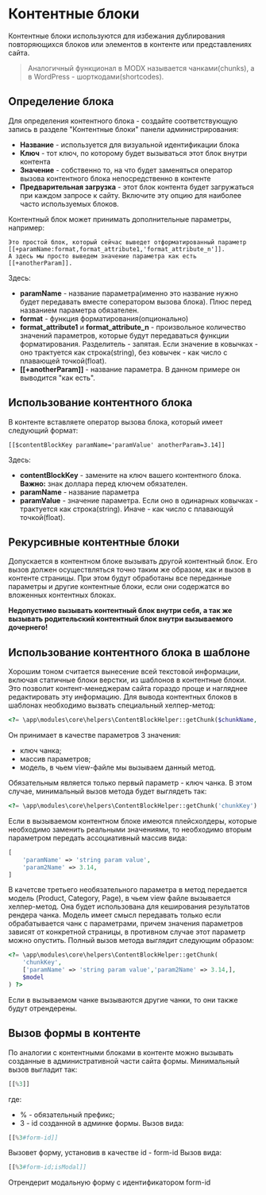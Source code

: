 # Контентные блоки

Контентные блоки используются для избежания дублирования повторяющихся блоков или элементов в контенте или представлениях сайта.

> Аналогичный функционал в MODX называется чанками(chunks), а в WordPress - шорткодами(shortcodes).

## Определение блока

Для определения контентного блока - создайте соответствующую запись в разделе "Контентные блоки" панели администрирования:

- **Название** - используется для визуальной идентификации блока
- **Ключ** - тот ключ, по которому будет вызываться этот блок внутри контента
- **Значение** - собственно то, на что будет заменяться оператор вызова контентного блока непосредственно в контенте
- **Предварительная загрузка** - этот блок контента будет загружаться при каждом запросе к сайту. Включите эту опцию для наиболее часто используемых блоков.

Контентный блок может принимать дополнительные параметры, например:

```
Это простой блок, который сейчас выведет отформатированный параметр
[[+paramName:format,format_attribute1,'format_attribute_n']].
А здесь мы просто выведем значение параметра как есть [[+anotherParam]].
```

Здесь:

- **paramName** - название параметра(именно это название нужно будет передавать вместе соператором вызова блока). Плюс перед названием параметра обязателен.
- **format** - функция форматирования(опционально)
- **format_attribute1** и **format_attribute_n** - произвольное количество значений параметров, которые будут передаваться функции форматирования. Разделитель - запятая. Если значение в ковычках - оно трактуется как строка(string), без ковычек - как число с плавающей точкой(float).
- **[[+anotherParam]]** - название параметра. В данном примере он выводится "как есть".

## Использование контентного блока

В контенте вставляете оператор вызова блока, который имеет следующий формат:

```
[[$contentBlockKey paramName='paramValue' anotherParam=3.14]]
```
Здесь:
- **contentBlockKey** - замените на ключ вашего контентного блока. **Важно:** знак доллара перед ключем обязателен.
- **paramName** - название параметра
- **paramValue** - значение параметра. Если оно в одинарных ковычках - трактуется как строка(string). Иначе - как число с плавающуй точкой(float).

## Рекурсивные контентные блоки
Допускается в контентном блоке вызывать другой контентный блок. Его вызов должен осуществляться точно таким же образом, как и вызов в контенте страницы. При этом будут обработаны все переданные параметры и другие контентные блоки, если они содержатся во вложенных контентных блоках.

**Недопустимо вызывать контентный блок внутри себя, а так же вызывать родительский контентный блок внутри вызываемого дочернего!**
## Использование контентного блока в шаблоне
Хорошим тоном считается вынесение всей текстовой информации, включая статичные блоки верстки, из шаблонов в контентные блоки. Это позволит контент-менеджерам сайта гораздо проще и нагляднее редактировать эту информацию.
Для вывода контентных блоков в шаблонах необходимо вызвать специальный хелпер-метод:
```php
<?= \app\modules\core\helpers\ContentBlockHelper::getChunk($chunkName, $key, $params = [], yii\base\Model $model = null) ?>
```
Он принимает в качестве параметров 3 значения:
- ключ чанка;
- массив параметров;
- модель, в чьем view-файле мы вызываем данный метод.

Обязательным является только первый параметр - ключ чанка. В этом случае, минимальный вызов метода будет выглядеть так:
```php
<?= \app\modules\core\helpers\ContentBlockHelper::getChunk('chunkKey') ?>
```
Если в вызываемом контентном блоке имеются плейсхолдеры, которые необходимо заменить реальными значениями, то необходимо вторым параметром передать ассоциативный массив вида:
```php
[
    'paramName' => 'string param value',
    'param2Name' => 3.14,
]
```
В качетсве третьего необязательного параметра в метод передается модель (Product, Category, Page), в чьем view файле вызывается хелпер-метод.   Она будет использована для кеширования результатов рендера чанка. Модель имеет смысл передавать только если обрабатывается чанк с параметрами, причем значения параметров зависят от конкретной страницы, в противном случае этот параметр можно опустить.
Полный вызов метода выглядит следующим образом:
```php
<?= \app\modules\core\helpers\ContentBlockHelper::getChunk(
    'chunkKey',
    ['paramName' => 'string param value','param2Name' => 3.14,],
    $model
) ?>
```
Если в вызываемом чанке вызываются другие чанки, то они также будут отрендерены.
## Вызов формы в контенте
По аналогии с контентными блоками в контенте можно вызывать созданные в административной части сайта формы.
Минимальный вызов выгладит так:
```php
[[%3]]
```
где:
- % - обязательный префикс;
- 3 - id созданной в админке формы.
Вызов вида:
```php
[[%3#form-id]]
```
Вызовет форму, установив в качестве id - form-id
Вызов вида:
```php
[[%3#form-id;isModal]]
```
Отрендерит модальную форму с идентификатором form-id
